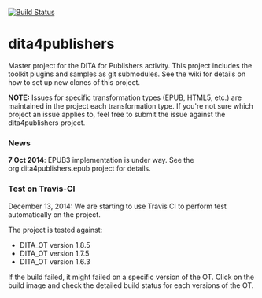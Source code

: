 [![Build Status](https://travis-ci.org/dita4publishers/dita4publishers.svg?branch=master)](https://travis-ci.org/dita4publishers/dita4publishers)

dita4publishers
===============

Master project for the DITA for Publishers activity. This project includes the toolkit plugins and samples as git submodules.
See the wiki for details on how to set up new clones of this project.

**NOTE:** Issues for specific transformation types (EPUB, HTML5, etc.) are maintained in the project each transformation type. If you're not sure which project an issue applies to, feel free to submit the issue against the dita4publishers project.

### News

**7 Oct 2014**: EPUB3 implementation is under way. See the org.dita4publishers.epub project for details.

### Test on Travis-CI

December 13, 2014: We are starting to use Travis CI to perform test automatically on the project.

The project is tested against:
* DITA_OT version 1.8.5
* DITA_OT version 1.7.5
* DITA_OT version 1.6.3

If the build failed, it might failed on a specific version of the OT. Click on the build image and check the detailed build status for each versions of the OT.

